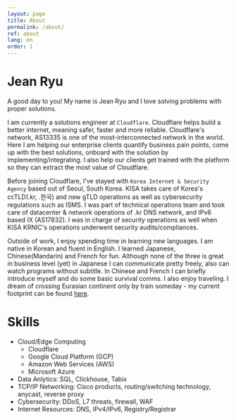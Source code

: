 ```yaml
---
layout: page
title: About
permalink: /about/
ref: about
lang: en
order: 1
---
```


# Jean Ryu

A good day to you! My name is Jean Ryu and I love solving problems with proper solutions.

I am currently a solutions engineer at `Cloudflare`. Cloudflare helps build a better internet, meaning safer, faster and more reliable. Cloudflare's network, AS13335 is one of the most-interconnected network in the world. Here I am helping our enterprise clients quantify business pain points, come up with the best solutions, onboard with the solution by implementing/integrating. I also help our clients get trained with the platform so they can extract the most value of Cloudflare.

Before joining Cloudflare, I've stayed with `Korea Internet & Security Agency` based out of Seoul, South Korea. KISA takes care of Korea's ccTLD(.kr, .한국) and new gTLD operations as well as cybersecurity regulations such as ISMS. I was part of technical operations team and took care of datacenter & network operations of .kr DNS network, and IPv6 based IX (AS17832). I was in charge of security operations as well when KISA KRNIC's operations underwent security audits/compliances. 

Outside of work, I enjoy spending time in learning new languages. I am native in Korean and fluent in English. I learned Japanese, Chinese(Mandarin) and French for fun. Although none of the three is great in business level (yet) in Japanese I can communicate pretty freely, also can watch programs without subtitle. In Chinese and French I can briefly introduce myself and do some basic survival comms. I also enjoy traveling. I dream of crossing Eurasian continent only by train someday - my current footprint can be found [here][travel-map].

# Skills

- Cloud/Edge Computing
   - Cloudflare
   - Google Cloud Platform (GCP)
   - Amazon Web Services (AWS)
   - Microsoft Azure 
- Data Anlytics: SQL, Clickhouse, Tabix
- TCP/IP Networking: Cisco products, routing/switching technology, anycast, reverse proxy
- Cybersecurity: DDoS, L7 threats, firewall, WAF
- Internet Resources: DNS, IPv4/IPv6, Registry/Registrar

[travel-map]: https://www.mytravelmap.xyz/u/fb1018132231568410;jsessionid=D0E35A020D608DACACBC2805D33A5434?0